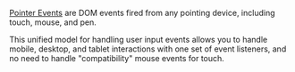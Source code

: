 [Pointer Events](https://developer.mozilla.org/en-US/docs/Web/API/Pointer_events) are DOM events fired from any pointing device, including touch, mouse, and pen.

This unified model for handling user input events allows you to handle mobile, desktop, and tablet interactions with one set of event listeners, and no need to handle "compatibility" mouse events for touch.
